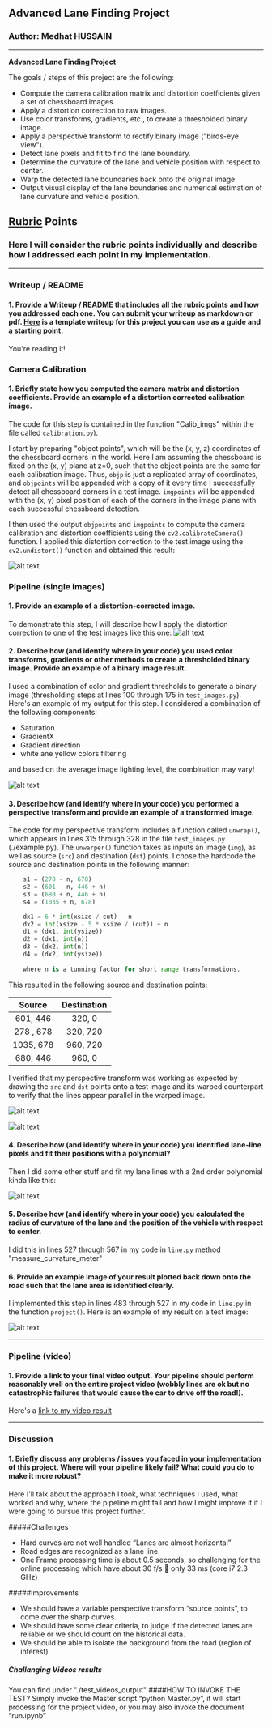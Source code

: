 ## Advanced Lane Finding Project

### Author: Medhat HUSSAIN

---

**Advanced Lane Finding Project**

The goals / steps of this project are the following:

* Compute the camera calibration matrix and distortion coefficients given a set of chessboard images.
* Apply a distortion correction to raw images.
* Use color transforms, gradients, etc., to create a thresholded binary image.
* Apply a perspective transform to rectify binary image ("birds-eye view").
* Detect lane pixels and fit to find the lane boundary.
* Determine the curvature of the lane and vehicle position with respect to center.
* Warp the detected lane boundaries back onto the original image.
* Output visual display of the lane boundaries and numerical estimation of lane curvature and vehicle position.

[//]: # (Image References)

[image1]: ./examples/undistort_output.png "Undistorted"
[image2]: ./output_images/test1/undistorted_image.jpg "Road Transformed"
[image3]: ./output_images/test2/self.combined.jpg "Binary Example" 
[image4]: ./output_images/straight_lines2/prespective.jpg "Warp Example"
[image41]: ./output_images/straight_lines2/unwarped_image.jpg "Warp Example"
[image5]: ./output_images/test6/lane_image.jpg "Fit Visual"
[image6]: ./output_images/test2/final.jpg "Output"
[video1]: ./test_videos_output/project_video_output.mp4 "Video"

## [Rubric](https://review.udacity.com/#!/rubrics/571/view) Points

### Here I will consider the rubric points individually and describe how I addressed each point in my implementation.  

---

### Writeup / README

#### 1. Provide a Writeup / README that includes all the rubric points and how you addressed each one.  You can submit your writeup as markdown or pdf.  [Here](https://github.com/udacity/CarND-Advanced-Lane-Lines/blob/master/writeup_template.md) is a template writeup for this project you can use as a guide and a starting point.  

You're reading it!

### Camera Calibration

#### 1. Briefly state how you computed the camera matrix and distortion coefficients. Provide an example of a distortion corrected calibration image.

The code for this step is contained in the function "Calib_imgs" within the file called `calibration.py`).  

I start by preparing "object points", which will be the (x, y, z) coordinates of the chessboard corners in the world. Here I am assuming the chessboard is fixed on the (x, y) plane at z=0, such that the object points are the same for each calibration image.  Thus, `objp` is just a replicated array of coordinates, and `objpoints` will be appended with a copy of it every time I successfully detect all chessboard corners in a test image.  `imgpoints` will be appended with the (x, y) pixel position of each of the corners in the image plane with each successful chessboard detection.  

I then used the output `objpoints` and `imgpoints` to compute the camera calibration and distortion coefficients using the `cv2.calibrateCamera()` function.  I applied this distortion correction to the test image using the `cv2.undistort()` function and obtained this result: 

![alt text][image1]

### Pipeline (single images)

#### 1. Provide an example of a distortion-corrected image.

To demonstrate this step, I will describe how I apply the distortion correction to one of the test images like this one:
![alt text][image2]

#### 2. Describe how (and identify where in your code) you used color transforms, gradients or other methods to create a thresholded binary image.  Provide an example of a binary image result.

I used a combination of color and gradient thresholds to generate a binary image (thresholding steps at lines 100 through 175 in `test_images.py`).  Here's an example of my output for this step.
I considered a combination of the following components:
* Saturation
* GradientX
* Gradient direction
* white ane yellow colors filtering

and based on the average image lighting level, the combination may vary!

![alt text][image3]

#### 3. Describe how (and identify where in your code) you performed a perspective transform and provide an example of a transformed image.

The code for my perspective transform includes a function called `unwrap()`, which appears in lines 315 through 328 in the file `test_images.py` (./example.py).  The `unwarper()` function takes as inputs an image (`img`), as well as source (`src`) and destination (`dst`) points.  I chose the hardcode the source and destination points in the following manner:

```python
    s1 = (278 - n, 678)
    s2 = (601 - n, 446 + n)
    s3 = (680 + n, 446 + n)
    s4 = (1035 + n, 678)

    dx1 = 6 * int(xsize / cut) - n
    dx2 = int(xsize - 5 * xsize / (cut)) + n
    d1 = (dx1, int(ysize))
    d2 = (dx1, int(n))
    d3 = (dx2, int(n))
    d4 = (dx2, int(ysize))
    
    where n is a tunning factor for short range transformations.

```

This resulted in the following source and destination points:

| Source        | Destination   | 
|:-------------:|:-------------:| 
| 601, 446      | 320, 0        | 
| 278 , 678     | 320, 720      |
| 1035, 678     | 960, 720      |
| 680, 446      | 960, 0        |

I verified that my perspective transform was working as expected by drawing the `src` and `dst` points onto a test image and its warped counterpart to verify that the lines appear parallel in the warped image.

![alt text][image4]


![alt text][image41]

#### 4. Describe how (and identify where in your code) you identified lane-line pixels and fit their positions with a polynomial?

Then I did some other stuff and fit my lane lines with a 2nd order polynomial kinda like this:

![alt text][image5]

#### 5. Describe how (and identify where in your code) you calculated the radius of curvature of the lane and the position of the vehicle with respect to center.

I did this in lines 527 through 567 in my code in `line.py` method "measure_curvature_meter"

#### 6. Provide an example image of your result plotted back down onto the road such that the lane area is identified clearly.

I implemented this step in lines 483 through 527 in my code in `line.py` in the function `project()`.  Here is an example of my result on a test image:

![alt text][image6]

---

### Pipeline (video)

#### 1. Provide a link to your final video output.  Your pipeline should perform reasonably well on the entire project video (wobbly lines are ok but no catastrophic failures that would cause the car to drive off the road!).

Here's a [link to my video result](./test_videos_output/project_video_output.mp4)

---

### Discussion

#### 1. Briefly discuss any problems / issues you faced in your implementation of this project.  Where will your pipeline likely fail?  What could you do to make it more robust?

Here I'll talk about the approach I took, what techniques I used, what worked and why, where the pipeline might fail and how I might improve it if I were going to pursue this project further.  

#####Challenges 
-	Hard curves are not well handled “Lanes are almost horizontal”
-	Road edges are recognized as a lane line.
-	One Frame processing time is about 0.5 seconds, so challenging for the online processing which have about 30 f/s   only 33 ms   (core i7 2.3 GHz)

#####Improvements
-	We should have a variable perspective transform “source points”, to come over the sharp curves.
-	We should have some clear criteria, to judge if the detected lanes are reliable or we should count on the historical data.
-	We should be able to isolate the background from the road (region of interest).	

##### Challanging Videos results
You can find under "./test_videos_output" 
####HOW TO INVOKE THE TEST?
Simply invoke the Master script “python  Master.py”, it will start processing for the project video, or you may also invoke the document “run.ipynb”
